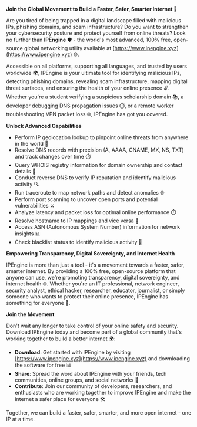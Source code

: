 **Join the Global Movement to Build a Faster, Safer, Smarter Internet 🚀**

Are you tired of being trapped in a digital landscape filled with malicious IPs, phishing domains, and scam infrastructure? Do you want to strengthen your cybersecurity posture and protect yourself from online threats? Look no further than **IPEngine** 🛡️ - the world's most advanced, 100% free, open-source global networking utility available at [https://www.ipengine.xyz](https://www.ipengine.xyz) 🌐.

Accessible on all platforms, supporting all languages, and trusted by users worldwide 🌍, IPEngine is your ultimate tool for identifying malicious IPs, detecting phishing domains, revealing scam infrastructure, mapping digital threat surfaces, and ensuring the health of your online presence 🔓. Whether you're a student verifying a suspicious scholarship domain 📚, a developer debugging DNS propagation issues ⏱️, or a remote worker troubleshooting VPN packet loss 🌐, IPEngine has got you covered.

**Unlock Advanced Capabilities**

*   Perform IP geolocation lookup to pinpoint online threats from anywhere in the world 📍
*   Resolve DNS records with precision (A, AAAA, CNAME, MX, NS, TXT) and track changes over time ⏱️
*   Query WHOIS registry information for domain ownership and contact details 📧
*   Conduct reverse DNS to verify IP reputation and identify malicious activity 🔍
*   Run traceroute to map network paths and detect anomalies 🌐
*   Perform port scanning to uncover open ports and potential vulnerabilities ⚔️
*   Analyze latency and packet loss for optimal online performance ⏱️
*   Resolve hostname to IP mappings and vice versa 🔄
*   Access ASN (Autonomous System Number) information for network insights 📊
*   Check blacklist status to identify malicious activity 🔴

**Empowering Transparency, Digital Sovereignty, and Internet Health**

IPEngine is more than just a tool - it's a movement towards a faster, safer, smarter internet. By providing a 100% free, open-source platform that anyone can use, we're promoting transparency, digital sovereignty, and internet health 🌐. Whether you're an IT professional, network engineer, security analyst, ethical hacker, researcher, educator, journalist, or simply someone who wants to protect their online presence, IPEngine has something for everyone 🔑.

**Join the Movement**

Don't wait any longer to take control of your online safety and security. Download IPEngine today and become part of a global community that's working together to build a better internet 🌍:

*   **Download**: Get started with IPEngine by visiting [https://www.ipengine.xyz](https://www.ipengine.xyz) and downloading the software for free 📊
*   **Share**: Spread the word about IPEngine with your friends, tech communities, online groups, and social networks 🚀
*   **Contribute**: Join our community of developers, researchers, and enthusiasts who are working together to improve IPEngine and make the internet a safer place for everyone 🛠️

Together, we can build a faster, safer, smarter, and more open internet - one IP at a time.